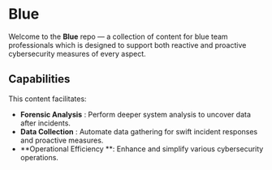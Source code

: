 # Blue

Welcome to the **Blue** repo — a collection of content for blue team professionals which is designed to support both reactive and proactive cybersecurity measures of every aspect.

## Capabilities

This content facilitates:
- **Forensic Analysis**      : Perform deeper system analysis to uncover data after incidents.
- **Data Collection**        : Automate data gathering for swift incident responses and proactive measures.
- **Operational Efficiency **: Enhance and simplify various cybersecurity operations.
